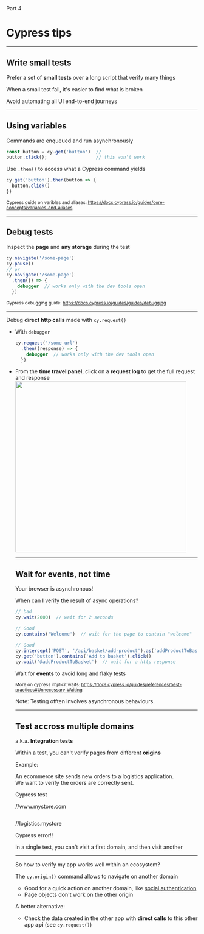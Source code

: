 

<!-- .slide: class="slide--part-title slide--vcenter" -->


<div class="part-title">
  <span class="text-level-4">Part 4</span>
  <h1>Cypress tips</h1>
</div>

<div class="part-toc box fragment"></div>


---

## Write small tests

<p class="mt-400 fragment">Prefer a set of <strong>small tests</strong> over a long script that verify many things

<p class="mt-200 fragment">When a small test fail, it's easier to find what is broken
 
<p class="mt-200 fragment">Avoid automating all UI end-to-end journeys


---
## Using variables

<!-- .slide: class="text-level-3" -->

<div class="fragment">
  <p class="mt-150">Commands are enqueued and run asynchronously

  ```typescript
  const button = cy.get('button')  //
  button.click();                  // this won't work
  ```
</div>

<div class="fragment">
  <p class="mt-150">Use <code>.then()</code> to access what a Cypress command yields

  ```typescript
  cy.get('button').then(button => {
    button.click()
  })
  ```
</div>


<small class="fragment mt-200">Cypress guide on varibles and aliases: <a href="https://docs.cypress.io/guides/guides/debugging">https://docs.cypress.io/guides/core-concepts/variables-and-aliases</a></small>


---

## Debug tests

<div class="mt-300 fragment">
  <p>Inspect the <strong>page</strong> and <strong>any storage</strong> during the test
  
  ```typescript
  cy.navigate('/some-page')
  cy.pause()
  // or
  cy.navigate('/some-page')
    .then(() => {
      debugger  // works only with the dev tools open
    })
  ```
  <!-- .element: class="mt-75" -->  <!-- à généraliser ? -->
</div>

<small class="fragment mt-300">Cypress debugging guide: <a href="https://docs.cypress.io/guides/guides/debugging">https://docs.cypress.io/guides/guides/debugging</a></small>


---

<!-- .slide: class="text-level-3" -->

<p>Debug <strong>direct http calls</strong> made with <code>cy.request()</code>

<ul class="mt-0">
  <li class="fragment mt-50">With <code>debugger</code>

```typescript
cy.request('/some-url')
  .then((response) => {
    debugger  // works only with the dev tools open
  })
```
<!-- .element: class="mt-50" -->

<li class="mt-75 fragment">From the <strong>time travel panel</strong>, click on a <strong>request log</strong> to get the full request and response
<br>
<div class="text-center"><img class="mt-50" src="img/debug-request.png" height="450"></div>
</li>


---
<!-- .slide: class="text-level-3" -->
## Wait for events, not time

<p class="fragment">Your browser is asynchronous!

<p class="fragment">When can I verify the result of async operations?

```typescript
// bad
cy.wait(2000)  // wait for 2 seconds

// Good
cy.contains('Welcome')  // wait for the page to contain "welcome"

// Good
cy.intercept('POST', '/api/basket/add-product').as('addProductToBasket')
cy.get('button').contains('Add to basket').click()
cy.wait('@addProductToBasket')  // wait for a http response
```

<!-- .element: class="mt-50 fragment" -->

<p class="fragment mt-150">Wait for <strong>events</strong> to avoid long and flaky tests

<p class="fragment mt-200"><small>More on cypress implicit waits: <a href="https://docs.cypress.io/guides/references/best-practices#Unnecessary-Waiting">https://docs.cypress.io/guides/references/best-practices#Unnecessary-Waiting</a></small>

Note:
Testing offten involves asynchronous behaviours.

---

## Test accross multiple domains

<!-- .slide: class="text-level-1" -->

<p class="fragment mt--100">a.k.a. <strong>Integration tests</strong>


<p class="fragment">Within a test, you can't verify pages from different <strong>origins</strong>

<p class="fragment">Example:
  
<div class="text-center text-level-3 fragment">
  <p class="">An ecommerce site sends new orders to a logistics application.<br>We want to verify the orders are correctly sent.
  <div class="box mt-50 fragment">
    <span class="box_label">Cypress test</span>
    <div class="flex-row flex-row--center mt-50 mb-50">
      <div class="browser-box" data-arrow="->browser-logistics">
        <img>
        <p>//www.mystore.com
      </div>
      <div class="browser-box" id="browser-logistics">
        <img>
        <p>//logistics.mystore
        <p class="browser-box_error no-wrap fragment">Cypress error!!
      </div>
    </div>
    <p class="fragment mt-75">In a single test, you can't visit a first domain, and then visit another
  </div>
  
</div>


---

<!-- .slide: class="text-level-3" -->

<div class="flex-row flex-row--center mt-200">
  <div class="bubble bubble-bottom-left">
    <i class="emo emo-36 emoji-face_with_monocle"></i>
    <span class="bubble__text">So how to verify my app works well within an ecosystem?
  </div>
</div>

<div class="mt-300 fragment">
  <p>The <code>cy.origin()</code> command allows to navigate on another domain
  <ul class="no-bullets mt-0">
    <li class="mt-50"><i class="emo emoji-thumbup"></i>Good for a quick action on another domain, like <a href="https://docs.cypress.io/guides/end-to-end-testing/social-authentication">social authentication</a>
    <li class="mt-50"><i class="emo emoji-x"></i>Page objects don't work on the other origin
  </ul>
</div>

<div class="fragment">
  <p class="mt-200">A better alternative:
  <ul>
    <li class="mt-25"><!--Make direct calls to the other app <strong>api</strong> from your test, and check the created data--> Check the data created in the other app with <strong>direct calls</strong> to this other app <strong>api</strong> (see <code>cy.request()</code>)
  </ul>
</div>
